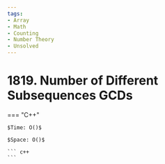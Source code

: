 ```yaml
---
tags:
- Array
- Math
- Counting
- Number Theory
- Unsolved
---
```



# 1819. Number of Different Subsequences GCDs

=== "C++"

    $Time: O()$

    $Space: O()$

    ``` c++
    ```